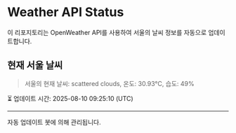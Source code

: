 
# Weather API Status

이 리포지토리는 OpenWeather API를 사용하여 서울의 날씨 정보를 자동으로 업데이트합니다.

## 현재 서울 날씨
> 서울의 현재 날씨: scattered clouds, 온도: 30.93°C, 습도: 49%

⏳ 업데이트 시간: 2025-08-10 09:25:10 (UTC)

---
자동 업데이트 봇에 의해 관리됩니다.
